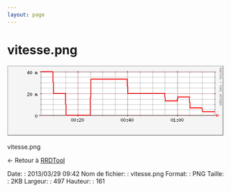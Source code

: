 ```yaml
---
layout: page
---
```


vitesse.png
===========

[![vitesse.png](../assets/media/vitesse.png@cache=&w=497&h=161 "vitesse.png")](../assets/media/vitesse.png@cache= "Afficher le fichier original")

vitesse.png

← Retour à [RRDTool](../supervision/rrdtool.html "supervision:rrdtool")

Date:
:   2013/03/29 09:42
Nom de fichier:
:   vitesse.png
Format:
:   PNG
Taille:
:   2KB
Largeur:
:   497
Hauteur:
:   161

